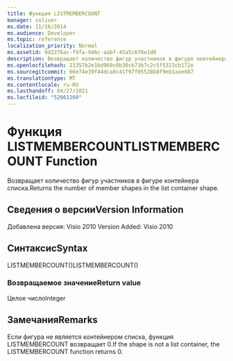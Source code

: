 ```yaml
---
title: Функция LISTMEMBERCOUNT
manager: soliver
ms.date: 11/16/2014
ms.audience: Developer
ms.topic: reference
localization_priority: Normal
ms.assetid: 8d2276ac-f9fa-946c-aabf-45a5c6f8e1d0
description: Возвращает количество фигур участников в фигуре контейнера списка.
ms.openlocfilehash: 21357b2e1bd960c0b30cb73b7c2c5f5323cb172e
ms.sourcegitcommit: 66e74e39f44dca8c41f97f05528b8f9eb1aaed87
ms.translationtype: MT
ms.contentlocale: ru-RU
ms.lasthandoff: 04/27/2021
ms.locfileid: "52061260"
---
```

# <a name="listmembercount-function"></a><span data-ttu-id="7123b-103">Функция LISTMEMBERCOUNT</span><span class="sxs-lookup"><span data-stu-id="7123b-103">LISTMEMBERCOUNT Function</span></span>

<span data-ttu-id="7123b-104">Возвращает количество фигур участников в фигуре контейнера списка.</span><span class="sxs-lookup"><span data-stu-id="7123b-104">Returns the number of member shapes in the list container shape.</span></span>
  
## <a name="version-information"></a><span data-ttu-id="7123b-105">Сведения о версии</span><span class="sxs-lookup"><span data-stu-id="7123b-105">Version Information</span></span>

<span data-ttu-id="7123b-106">Добавлена версия: Visio 2010
</span><span class="sxs-lookup"><span data-stu-id="7123b-106">Version Added: Visio 2010</span></span> 
  
## <a name="syntax"></a><span data-ttu-id="7123b-107">Синтаксис</span><span class="sxs-lookup"><span data-stu-id="7123b-107">Syntax</span></span>

<span data-ttu-id="7123b-108">LISTMEMBERCOUNT()</span><span class="sxs-lookup"><span data-stu-id="7123b-108">LISTMEMBERCOUNT()</span></span>
  
### <a name="return-value"></a><span data-ttu-id="7123b-109">Возвращаемое значение</span><span class="sxs-lookup"><span data-stu-id="7123b-109">Return value</span></span>

<span data-ttu-id="7123b-110">Целое число</span><span class="sxs-lookup"><span data-stu-id="7123b-110">Integer</span></span>
  
## <a name="remarks"></a><span data-ttu-id="7123b-111">Замечания</span><span class="sxs-lookup"><span data-stu-id="7123b-111">Remarks</span></span>

<span data-ttu-id="7123b-112">Если фигура не является контейнером списка, функция LISTMEMBERCOUNT возвращает 0.</span><span class="sxs-lookup"><span data-stu-id="7123b-112">If the shape is not a list container, the LISTMEMBERCOUNT function returns 0.</span></span>
  

